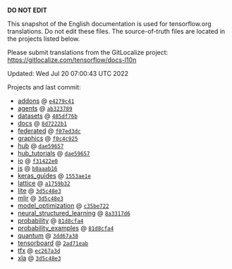 __DO NOT EDIT__

This snapshot of the English documentation is used for tensorflow.org
translations. Do not edit these files. The source-of-truth files are located in
the projects listed below.

Please submit translations from the GitLocalize project: https://gitlocalize.com/tensorflow/docs-l10n

Updated: Wed Jul 20 07:00:43 UTC 2022

Projects and last commit:

- [addons](https://github.com/tensorflow/addons/tree/master/docs) @ <a href='https://github.com/tensorflow/addons/commit/e4279c414c2ca7365bc24c2033086ba114f1e004'><code>e4279c41</code></a>
- [agents](https://github.com/tensorflow/agents/tree/master/docs) @ <a href='https://github.com/tensorflow/agents/commit/ab3237898a95296ee8ebf47a6e602e6298e3cdb2'><code>ab323789</code></a>
- [datasets](https://github.com/tensorflow/datasets/tree/master/docs) @ <a href='https://github.com/tensorflow/datasets/commit/485df76bb349c4dafc6ed4eb3e8095ff717966bc'><code>485df76b</code></a>
- [docs](https://github.com/tensorflow/docs/tree/master/site/en) @ <a href='https://github.com/tensorflow/docs/commit/8d7222b112c4b38af84f9000dfc047b7cdcbb6ff'><code>8d7222b1</code></a>
- [federated](https://github.com/tensorflow/federated/tree/main/docs) @ <a href='https://github.com/tensorflow/federated/commit/f07ed3dcc4296216ee97b5cb512949d0afe685d8'><code>f07ed3dc</code></a>
- [graphics](https://github.com/tensorflow/graphics/tree/master/tensorflow_graphics/g3doc) @ <a href='https://github.com/tensorflow/graphics/commit/f0c4c9256c9b1a6a5337762d763e4910631c65c4'><code>f0c4c925</code></a>
- [hub](https://github.com/tensorflow/hub/tree/master/docs) @ <a href='https://github.com/tensorflow/hub/commit/dae59657fa8acbad33887af850789bd5b52c3916'><code>dae59657</code></a>
- [hub_tutorials](https://github.com/tensorflow/hub/tree/master/examples/colab) @ <a href='https://github.com/tensorflow/hub/commit/dae59657fa8acbad33887af850789bd5b52c3916'><code>dae59657</code></a>
- [io](https://github.com/tensorflow/io/tree/master/docs) @ <a href='https://github.com/tensorflow/io/commit/f31422e0eeb08e6336411009d316ff9d0d36edf1'><code>f31422e0</code></a>
- [js](https://github.com/tensorflow/tfjs-website/tree/master/docs) @ <a href='https://github.com/tensorflow/tfjs-website/commit/b0aaab1605bbb2ed7653f1d86656582ba06e9795'><code>b0aaab16</code></a>
- [keras_guides](https://github.com/tensorflow/docs/tree/snapshot-keras/site/en/guide/keras) @ <a href='https://github.com/tensorflow/docs/commit/1553ae1e4a149be71703e2ee60173b3d1e0e8c00'><code>1553ae1e</code></a>
- [lattice](https://github.com/tensorflow/lattice/tree/master/docs) @ <a href='https://github.com/tensorflow/lattice/commit/a1759b3243131cafca37d46b1977362dec8abee3'><code>a1759b32</code></a>
- [lite](https://github.com/tensorflow/tensorflow/tree/master/tensorflow/lite/g3doc) @ <a href='https://github.com/tensorflow/tensorflow/commit/3d5c48e3b73eecd2d56a562f2de845760865e4f2'><code>3d5c48e3</code></a>
- [mlir](https://github.com/tensorflow/tensorflow/tree/master/tensorflow/compiler/mlir/g3doc) @ <a href='https://github.com/tensorflow/tensorflow/commit/3d5c48e3b73eecd2d56a562f2de845760865e4f2'><code>3d5c48e3</code></a>
- [model_optimization](https://github.com/tensorflow/model-optimization/tree/master/tensorflow_model_optimization/g3doc) @ <a href='https://github.com/tensorflow/model-optimization/commit/c35be722c8e401b2e07eed8ac28c034a3fa57e57'><code>c35be722</code></a>
- [neural_structured_learning](https://github.com/tensorflow/neural-structured-learning/tree/master/g3doc) @ <a href='https://github.com/tensorflow/neural-structured-learning/commit/8a3317d61eb577ce73b04b4145a8acc330b1cf5e'><code>8a3317d6</code></a>
- [probability](https://github.com/tensorflow/probability/tree/main/tensorflow_probability/g3doc) @ <a href='https://github.com/tensorflow/probability/commit/81d8cfa46cb42866d4d00c67ab287e20bf233faf'><code>81d8cfa4</code></a>
- [probability_examples](https://github.com/tensorflow/probability/tree/main/tensorflow_probability/examples/jupyter_notebooks) @ <a href='https://github.com/tensorflow/probability/commit/81d8cfa46cb42866d4d00c67ab287e20bf233faf'><code>81d8cfa4</code></a>
- [quantum](https://github.com/tensorflow/quantum/tree/master/docs) @ <a href='https://github.com/tensorflow/quantum/commit/3dd67a38611c2987ba6dfb0577d7286114b1d53a'><code>3dd67a38</code></a>
- [tensorboard](https://github.com/tensorflow/tensorboard/tree/master/docs) @ <a href='https://github.com/tensorflow/tensorboard/commit/2ad71eabe995758221897301104a271aea3b0d59'><code>2ad71eab</code></a>
- [tfx](https://github.com/tensorflow/tfx/tree/master/docs) @ <a href='https://github.com/tensorflow/tfx/commit/ec267a3d63e4424fff7a8bc8aad649e68f6fec6c'><code>ec267a3d</code></a>
- [xla](https://github.com/tensorflow/tensorflow/tree/master/tensorflow/compiler/xla/g3doc) @ <a href='https://github.com/tensorflow/tensorflow/commit/3d5c48e3b73eecd2d56a562f2de845760865e4f2'><code>3d5c48e3</code></a>

